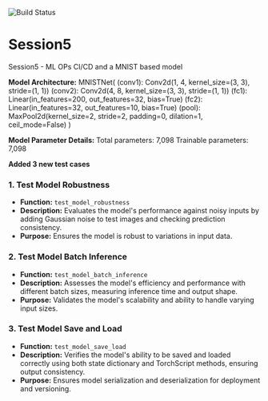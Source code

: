 ![Build Status](https://github.com/ManivelSethu/Session5/actions/workflows/ml-pipeline.yml/badge.svg)
# Session5
Session5 - ML OPs CI/CD and a MNIST based model

**Model Architecture:**
MNISTNet(
  (conv1): Conv2d(1, 4, kernel_size=(3, 3), stride=(1, 1))
  (conv2): Conv2d(4, 8, kernel_size=(3, 3), stride=(1, 1))
  (fc1): Linear(in_features=200, out_features=32, bias=True)
  (fc2): Linear(in_features=32, out_features=10, bias=True)
  (pool): MaxPool2d(kernel_size=2, stride=2, padding=0, dilation=1, ceil_mode=False)
)

**Model Parameter Details:**
Total parameters: 7,098
Trainable parameters: 7,098

**Added 3 new test cases**
### 1. Test Model Robustness
- **Function:** `test_model_robustness`
- **Description:** Evaluates the model's performance against noisy inputs by adding Gaussian noise to test images and checking prediction consistency.
- **Purpose:** Ensures the model is robust to variations in input data.

### 2. Test Model Batch Inference
- **Function:** `test_model_batch_inference`
- **Description:** Assesses the model's efficiency and performance with different batch sizes, measuring inference time and output shape.
- **Purpose:** Validates the model's scalability and ability to handle varying input sizes.

### 3. Test Model Save and Load
- **Function:** `test_model_save_load`
- **Description:** Verifies the model's ability to be saved and loaded correctly using both state dictionary and TorchScript methods, ensuring output consistency.
- **Purpose:** Ensures model serialization and deserialization for deployment and versioning.

